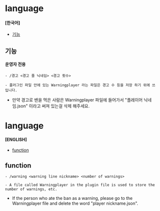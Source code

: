 # language

#### [한국어]
- [기능](#기능)

## 기능

#### 운영자 전용
```
- /경고 <경고 줄 닉네임> <경고 횟수>
```
```
- 플러그인 파일 안에 있는 Warningplayer 라는 파일은 경고 수 등을 저장 하기 위에 쓰입니다.
```
- 만약 경고로 밴을 먹은 사람은 Warningplayer 파일에 들어가서 "플레이어 닉네임.json" 이라고 써져 있는걸 삭제 해주세요.

# language

#### [ENGLISH]
- [function](#function)

## function

```
- /warning <warning line nickname> <number of warnings>
```
```
- A file called Warningplayer in the plugin file is used to store the number of warnings, etc.
```
- If the person who ate the ban as a warning, please go to the Warningplayer file and delete the word "player nickname.json".
